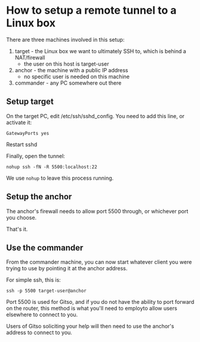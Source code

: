 # How to setup a remote tunnel to a Linux box

There are three machines involved in this setup:

1. target - the Linux box we want to ultimately SSH to, which is behind a NAT/firewall
	* the user on this host is target-user
2. anchor - the machine with a public IP address
	* no specific user is needed on this machine
3. commander - any PC somewhere out there

## Setup target

On the target PC, edit /etc/ssh/sshd_config. You need to add this line, or activate it:

	GatewayPorts yes

Restart sshd

Finally, open the tunnel:

	nohup ssh -fN -R 5500:localhost:22

We use `nohup` to leave this process running.

## Setup the anchor

The anchor's firewall needs to allow port 5500 through, or whichever port you choose.

That's it.

## Use the commander

From the commander machine, you can now start whatever client you were trying to use by pointing it at the anchor address.

For simple ssh, this is:

	ssh -p 5500 target-user@anchor

Port 5500 is used for Gitso, and if you do not have the ability to port forward on the router, this method is what you'll need to employto allow users elsewhere to connect to you.

Users of Gitso soliciting your help will then need to use the anchor's address to connect to you.
